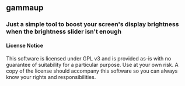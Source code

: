## gammaup
### Just a simple tool to boost your screen's display brightness when the brightness slider isn't enough

#### License Notice
This software is licensed under GPL v3 and is provided as-is with no guarantee of suitability for a particular purpose. Use at your own risk. A copy of the license should accompany this software so you can always know your rights and responsibilities.
